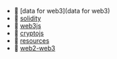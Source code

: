 * 📂 [data for web3](data for web3)
* 📂 [solidity](solidity)
* 📂 [web3js](web3js)
* 📄 [cryptojs](cryptojs.md)
* 📄 [resources](resources.md)
* 📄 [web2-web3](web2-web3.md)
